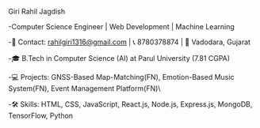 Giri Rahil Jagdish

-Computer Science Engineer | Web Development | Machine Learning

-📧 Contact: rahilgiri1316@gmail.com | 📞 8780378874 | 📍 Vadodara, Gujarat

-🎓 B.Tech in Computer Science (AI) at Parul University (7.81 CGPA)

-💻 Projects: GNSS-Based Map-Matching(FN), Emotion-Based Music System(FN), Event Management Platform(FN)\

-🛠️ Skills: HTML, CSS, JavaScript, React.js, Node.js, Express.js, MongoDB, TensorFlow, Python

